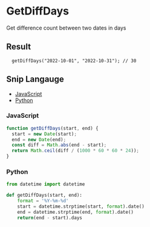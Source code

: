 # GetDiffDays

Get difference count between two dates in days

## Result

```
  getDiffDays("2022-10-01", "2022-10-31"); // 30
```

## Snip Langauge

- [JavaScript](#javascript)
- [Python](#python)

### JavaScript

```js
function getDiffDays(start, end) {
  start = new Date(start);
  end = new Date(end);
  const diff = Math.abs(end - start);
  return Math.ceil(diff / (1000 * 60 * 60 * 24));
}
```

### Python

```python
from datetime import datetime

def getDiffDays(start, end):
    format = '%Y-%m-%d'
    start = datetime.strptime(start, format).date()
    end = datetime.strptime(end, format).date()
    return(end - start).days
```
